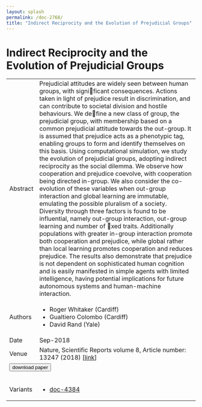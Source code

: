 ```yaml
---
layout: splash
permalink: /doc-2768/
title: "Indirect Reciprocity and the Evolution of Prejudicial Groups"
---
```


# Indirect Reciprocity and the Evolution of Prejudicial Groups

<table>
    <tbody>
    <tr>
        <td>Abstract</td>
        <td>Prejudicial attitudes are widely seen between human groups, with significant consequences. Actions taken in light of prejudice result in discrimination, and can contribute to societal division and hostile behaviours. We define a new class of group, the prejudicial group, with membership based on a common prejudicial attitude towards the out-group. It is assumed that prejudice acts as a phenotypic tag, enabling groups to form and identify themselves on this basis. Using computational simulation, we study the evolution of prejudicial groups, adopting indirect reciprocity as the social dilemma. We observe how cooperation and prejudice coevolve, with cooperation being directed in-group. We also consider the co-evolution of these variables when out-group interaction and global learning are immutable, emulating the possible pluralism of a society. Diversity through three factors is found to be influential, namely out-group interaction, out-group learning and number of xed traits. Additionally populations with greater in-group interaction promote both cooperation and prejudice, while global rather than local learning promotes cooperation and reduces prejudice. The results also demonstrate that prejudice is not dependent on sophisticated human cognition and is easily manifested in simple agents with limited intelligence, having potential implications for future autonomous systems and human-machine interaction.</td>
    </tr>
    <tr>
        <td>Authors</td>
        <td>
            <ul>
                <li>Roger Whitaker (Cardiff)</li>
                <li>Gualtiero Colombo (Cardiff)</li>
                <li>David Rand (Yale)</li>
            </ul>
        </td>
    </tr>
    <tr>
        <td>Date</td>
        <td>Sep-2018</td>
    </tr>
    <tr>
        <td>Venue</td>
        <td>Nature, Scientific Reports volume 8, Article number: 13247 (2018) [<a href="https://www.nature.com/articles/s41598-018-31363-z">link</a>]</td>
    </tr>
        <tr>
            <td colspan="2">
                <form method="get" action="https://www.nature.com/articles/s41598-018-31363-z">
                    <button type="submit">download paper</button>
                </form>
            </td>
        </tr>
        <tr>
            <td>Variants</td>
            <td>
                <ul>
                    <li><a href="${varId}">doc-4384</a></li>
                </ul>
            </td>
        </tr>
    </tbody>
</table>
